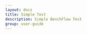 ```yaml
---
layout: docs
title: Simple Test
description: Simple BenchFlow Test
group: user-guide
---
```


<!-- Since we have different SUT types, we need to show the DSL, when needed, in different tabs so we can switch between the different SUT types -->
<!-- The examples have to be copy-paste ready, using dedicated plugins -->